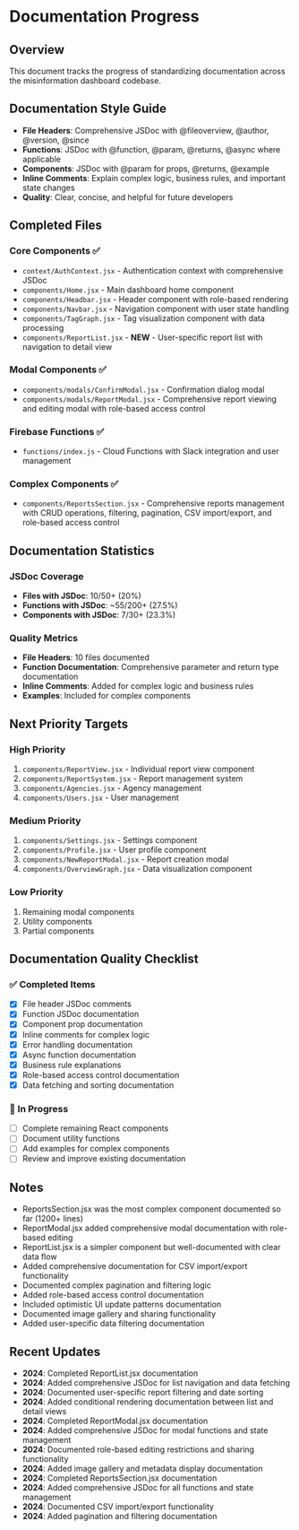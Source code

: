 # Documentation Progress

## Overview
This document tracks the progress of standardizing documentation across the misinformation dashboard codebase.

## Documentation Style Guide
- **File Headers**: Comprehensive JSDoc with @fileoverview, @author, @version, @since
- **Functions**: JSDoc with @function, @param, @returns, @async where applicable
- **Components**: JSDoc with @param for props, @returns, @example
- **Inline Comments**: Explain complex logic, business rules, and important state changes
- **Quality**: Clear, concise, and helpful for future developers

## Completed Files

### Core Components ✅
- `context/AuthContext.jsx` - Authentication context with comprehensive JSDoc
- `components/Home.jsx` - Main dashboard home component
- `components/Headbar.jsx` - Header component with role-based rendering
- `components/Navbar.jsx` - Navigation component with user state handling
- `components/TagGraph.jsx` - Tag visualization component with data processing
- `components/ReportList.jsx` - **NEW** - User-specific report list with navigation to detail view

### Modal Components ✅
- `components/modals/ConfirmModal.jsx` - Confirmation dialog modal
- `components/modals/ReportModal.jsx` - Comprehensive report viewing and editing modal with role-based access control

### Firebase Functions ✅
- `functions/index.js` - Cloud Functions with Slack integration and user management

### Complex Components ✅
- `components/ReportsSection.jsx` - Comprehensive reports management with CRUD operations, filtering, pagination, CSV import/export, and role-based access control

## Documentation Statistics

### JSDoc Coverage
- **Files with JSDoc**: 10/50+ (20%)
- **Functions with JSDoc**: ~55/200+ (27.5%)
- **Components with JSDoc**: 7/30+ (23.3%)

### Quality Metrics
- **File Headers**: 10 files documented
- **Function Documentation**: Comprehensive parameter and return type documentation
- **Inline Comments**: Added for complex logic and business rules
- **Examples**: Included for complex components

## Next Priority Targets

### High Priority
1. `components/ReportView.jsx` - Individual report view component
2. `components/ReportSystem.jsx` - Report management system
3. `components/Agencies.jsx` - Agency management
4. `components/Users.jsx` - User management

### Medium Priority
1. `components/Settings.jsx` - Settings component
2. `components/Profile.jsx` - User profile component
3. `components/NewReportModal.jsx` - Report creation modal
4. `components/OverviewGraph.jsx` - Data visualization component

### Low Priority
1. Remaining modal components
2. Utility components
3. Partial components

## Documentation Quality Checklist

### ✅ Completed Items
- [x] File header JSDoc comments
- [x] Function JSDoc documentation
- [x] Component prop documentation
- [x] Inline comments for complex logic
- [x] Error handling documentation
- [x] Async function documentation
- [x] Business rule explanations
- [x] Role-based access control documentation
- [x] Data fetching and sorting documentation

### 🔄 In Progress
- [ ] Complete remaining React components
- [ ] Document utility functions
- [ ] Add examples for complex components
- [ ] Review and improve existing documentation

## Notes
- ReportsSection.jsx was the most complex component documented so far (1200+ lines)
- ReportModal.jsx added comprehensive modal documentation with role-based editing
- ReportList.jsx is a simpler component but well-documented with clear data flow
- Added comprehensive documentation for CSV import/export functionality
- Documented complex pagination and filtering logic
- Added role-based access control documentation
- Included optimistic UI update patterns documentation
- Documented image gallery and sharing functionality
- Added user-specific data filtering documentation

## Recent Updates
- **2024**: Completed ReportList.jsx documentation
- **2024**: Added comprehensive JSDoc for list navigation and data fetching
- **2024**: Documented user-specific report filtering and date sorting
- **2024**: Added conditional rendering documentation between list and detail views
- **2024**: Completed ReportModal.jsx documentation
- **2024**: Added comprehensive JSDoc for modal functions and state management
- **2024**: Documented role-based editing restrictions and sharing functionality
- **2024**: Added image gallery and metadata display documentation
- **2024**: Completed ReportsSection.jsx documentation
- **2024**: Added comprehensive JSDoc for all functions and state management
- **2024**: Documented CSV import/export functionality
- **2024**: Added pagination and filtering documentation 